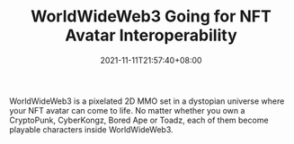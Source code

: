 ﻿---
title: "WorldWideWeb3 Going for NFT Avatar Interoperability"
date: 2021-11-11T21:57:40+08:00
lastmod: 2021-11-11T16:45:40+08:00
draft: false
authors: ["Warrior"]
description: "WorldWideWeb3 is a pixelated 2D MMO set in a dystopian universe where your NFT avatar can come to life. No matter whether you own a CryptoPunk, CyberKongz, Bored Ape or Toadz, each of them become playable characters inside WorldWideWeb3."
featuredImage: "worldwideweb3-going-for-nft-avatar-interoperability.png"
tags: ["Virtual World","Play to Earn"]
categories: ["news"]
news: ["Virtual World"]
weight: 
lightgallery: true
pinned: false
recommend: false
recommend1: false
---

WorldWideWeb3 is a pixelated 2D MMO set in a dystopian universe where your NFT avatar can come to life. No matter whether you own a CryptoPunk, CyberKongz, Bored Ape or Toadz, each of them become playable characters inside WorldWideWeb3.

<!--more-->

